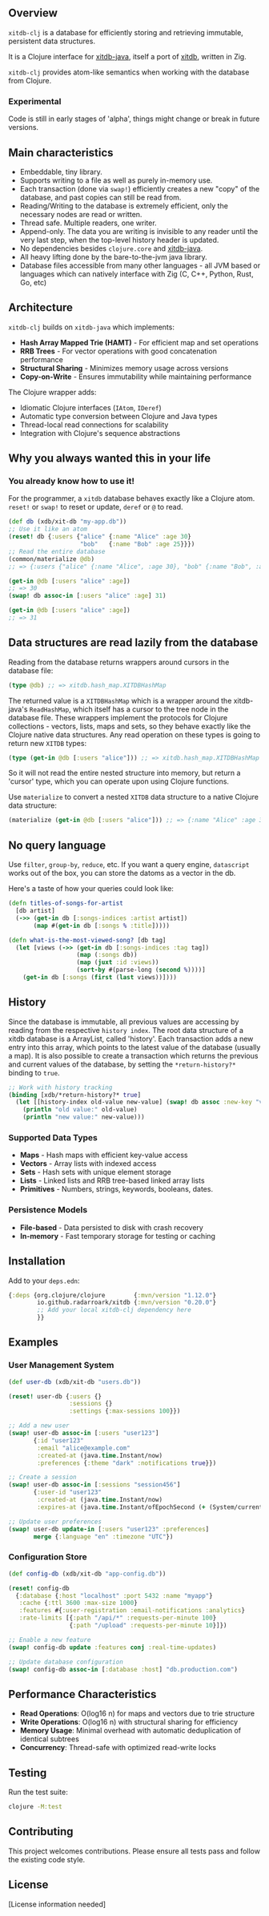 ## Overview

`xitdb-clj` is a database for efficiently storing and retrieving immutable, persistent data structures. 

It is a Clojure interface for [xitdb-java](https://github.com/radarroark/xitdb-java), 
itself a port of [xitdb](https://github.com/radarroark/xitdb), written in Zig.

`xitdb-clj` provides atom-like semantics when working with the database from Clojure.

### Experimental

Code is still in early stages of 'alpha', things might change or break in future versions.

## Main characteristics
 
- Embeddable, tiny library.
- Supports writing to a file as well as purely in-memory use.
- Each transaction (done via `swap!`) efficiently creates a new "copy" of the database, and past copies can still be read from.
- Reading/Writing to the database is extremely efficient, only the necessary nodes are read or written.
- Thread safe. Multiple readers, one writer.
- Append-only. The data you are writing is invisible to any reader until the very last step, when the top-level history header is updated.
- No dependencies besides `clojure.core` and [xitdb-java](https://github.com/radarroark/xitdb-java).
- All heavy lifting done by the bare-to-the-jvm java library.
- Database files accessible from many other languages - all JVM based or languages which can natively interface with Zig (C, C++, Python, Rust, Go, etc)

## Architecture

`xitdb-clj` builds on `xitdb-java` which implements:

- **Hash Array Mapped Trie (HAMT)** - For efficient map and set operations
- **RRB Trees** - For vector operations with good concatenation performance
- **Structural Sharing** - Minimizes memory usage across versions
- **Copy-on-Write** - Ensures immutability while maintaining performance

The Clojure wrapper adds:
- Idiomatic Clojure interfaces (`IAtom`, `IDeref`)
- Automatic type conversion between Clojure and Java types
- Thread-local read connections for scalability
- Integration with Clojure's sequence abstractions

## Why you always wanted this in your life

### You already know how to use it! 

For the programmer, a `xitdb` database behaves exactly like a Clojure atom.
`reset!` or `swap!` to reset or update, `deref` or `@` to read.

```clojure
(def db (xdb/xit-db "my-app.db"))
;; Use it like an atom
(reset! db {:users {"alice" {:name "Alice" :age 30}
                    "bob"   {:name "Bob" :age 25}}})
;; Read the entire database
(common/materialize @db)
;; => {:users {"alice" {:name "Alice", :age 30}, "bob" {:name "Bob", :age 25}}}

(get-in @db [:users "alice" :age])
;; => 30
(swap! db assoc-in [:users "alice" :age] 31)

(get-in @db [:users "alice" :age])
;; => 31
```

## Data structures are read lazily from the database

Reading from the database returns wrappers around cursors in the database file:

```clojure 
(type @db) ;; => xitdb.hash_map.XITDBHashMap
```

The returned value is a `XITDBHashMap` which is a wrapper around the xitdb-java's `ReadHashMap`, 
which itself has a cursor to the tree node in the database file. 
These wrappers implement the protocols for Clojure collections - vectors, lists, maps and sets, 
so they behave exactly like the Clojure native data structures.
Any read operation on these types is going to return new `XITDB` types:

```clojure
(type (get-in @db [:users "alice"])) ;; => xitdb.hash_map.XITDBHashMap
```

So it will not read the entire nested structure into memory, but return a 'cursor' type, which you can operate upon
using Clojure functions.

Use `materialize` to convert a nested `XITDB` data structure to a native Clojure data structure:

```clojure
(materialize (get-in @db [:users "alice"])) ;; => {:name "Alice" :age 31}
```

## No query language

Use `filter`, `group-by`, `reduce`, etc.
If you want a query engine, `datascript` works out of the box, you can store the datoms as a vector in the db.

Here's a taste of how your queries could look like:
```clojure 
(defn titles-of-songs-for-artist
  [db artist]
  (->> (get-in db [:songs-indices :artist artist])
       (map #(get-in db [:songs % :title]))))

(defn what-is-the-most-viewed-song? [db tag]
  (let [views (->> (get-in db [:songs-indices :tag tag])
                   (map (:songs db))
                   (map (juxt :id :views))
                   (sort-by #(parse-long (second %))))]
    (get-in db [:songs (first (last views))])))

```

## History
Since the database is immutable, all previous values are accessing by reading
from the respective `history index`.
The root data structure of a xitdb database is a ArrayList, called 'history'.
Each transaction adds a new entry into this array, which points to the latest value 
of the database (usually a map).
It is also possible to create a transaction which returns the previous and current 
values of the database, by setting the `*return-history?*` binding to `true`.

```clojure
;; Work with history tracking
(binding [xdb/*return-history?* true]
  (let [[history-index old-value new-value] (swap! db assoc :new-key "value")]
    (println "old value:" old-value)
    (println "new value:" new-value)))
```

### Supported Data Types
- **Maps** - Hash maps with efficient key-value access
- **Vectors** - Array lists with indexed access
- **Sets** - Hash sets with unique element storage
- **Lists** - Linked lists and RRB tree-based linked array lists
- **Primitives** - Numbers, strings, keywords, booleans, dates.

### Persistence Models
- **File-based** - Data persisted to disk with crash recovery
- **In-memory** - Fast temporary storage for testing or caching


## Installation

Add to your `deps.edn`:

```clojure
{:deps {org.clojure/clojure        {:mvn/version "1.12.0"}
        io.github.radarroark/xitdb {:mvn/version "0.20.0"}
        ;; Add your local xitdb-clj dependency here
        }}
```

## Examples

### User Management System

```clojure
(def user-db (xdb/xit-db "users.db"))

(reset! user-db {:users {}
                 :sessions {}
                 :settings {:max-sessions 100}})

;; Add a new user
(swap! user-db assoc-in [:users "user123"] 
       {:id "user123"
        :email "alice@example.com"
        :created-at (java.time.Instant/now)
        :preferences {:theme "dark" :notifications true}})

;; Create a session
(swap! user-db assoc-in [:sessions "session456"]
       {:user-id "user123"
        :created-at (java.time.Instant/now)
        :expires-at (java.time.Instant/ofEpochSecond (+ (System/currentTimeMillis) 3600))})

;; Update user preferences
(swap! user-db update-in [:users "user123" :preferences] 
       merge {:language "en" :timezone "UTC"})
```

### Configuration Store

```clojure
(def config-db (xdb/xit-db "app-config.db"))

(reset! config-db 
  {:database {:host "localhost" :port 5432 :name "myapp"}
   :cache {:ttl 3600 :max-size 1000}
   :features #{:user-registration :email-notifications :analytics}
   :rate-limits [{:path "/api/*" :requests-per-minute 100}
                 {:path "/upload" :requests-per-minute 10}]})

;; Enable a new feature
(swap! config-db update :features conj :real-time-updates)

;; Update database configuration
(swap! config-db assoc-in [:database :host] "db.production.com")
```

## Performance Characteristics

- **Read Operations**: O(log16 n) for maps and vectors due to trie structure
- **Write Operations**: O(log16 n) with structural sharing for efficiency
- **Memory Usage**: Minimal overhead with automatic deduplication of identical subtrees
- **Concurrency**: Thread-safe with optimized read-write locks

## Testing

Run the test suite:

```bash
clojure -M:test
```


## Contributing

This project welcomes contributions. Please ensure all tests pass and follow the existing code style.

## License

[License information needed]

